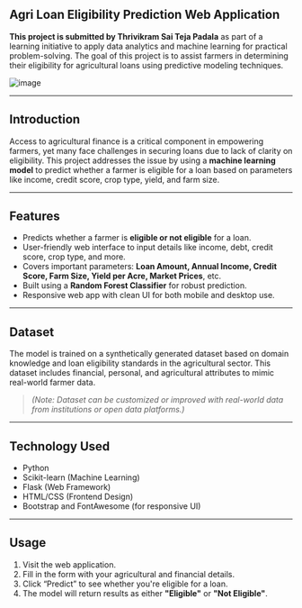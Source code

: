 ## **Agri Loan Eligibility Prediction Web Application**

**This project is submitted by Thrivikram Sai Teja Padala** as part of a learning initiative to apply data analytics and machine learning for practical problem-solving. The goal of this project is to assist farmers in determining their eligibility for agricultural loans using predictive modeling techniques.

![image](https://github.com/user-attachments/assets/0c1185e4-e96d-443d-9033-d853465d1e4b)

---

## **Introduction**

Access to agricultural finance is a critical component in empowering farmers, yet many face challenges in securing loans due to lack of clarity on eligibility. This project addresses the issue by using a **machine learning model** to predict whether a farmer is eligible for a loan based on parameters like income, credit score, crop type, yield, and farm size.

---

## **Features**

- Predicts whether a farmer is **eligible or not eligible** for a loan.
- User-friendly web interface to input details like income, debt, credit score, crop type, and more.
- Covers important parameters: **Loan Amount, Annual Income, Credit Score, Farm Size, Yield per Acre, Market Prices**, etc.
- Built using a **Random Forest Classifier** for robust prediction.
- Responsive web app with clean UI for both mobile and desktop use.

---

## **Dataset**

The model is trained on a synthetically generated dataset based on domain knowledge and loan eligibility standards in the agricultural sector. This dataset includes financial, personal, and agricultural attributes to mimic real-world farmer data.

> *(Note: Dataset can be customized or improved with real-world data from institutions or open data platforms.)*

---

## **Technology Used**

- Python
- Scikit-learn (Machine Learning)
- Flask (Web Framework)
- HTML/CSS (Frontend Design)
- Bootstrap and FontAwesome (for responsive UI)

---

## **Usage**

1. Visit the web application.
2. Fill in the form with your agricultural and financial details.
3. Click “Predict” to see whether you're eligible for a loan.
4. The model will return results as either **"Eligible"** or **"Not Eligible"**.
